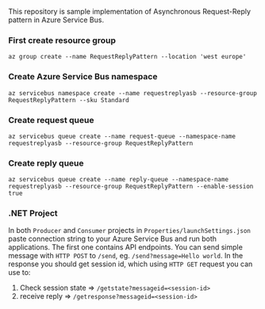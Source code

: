 
This repository is sample implementation of Asynchronous Request-Reply pattern in Azure Service Bus.

### First create resource group
```
az group create --name RequestReplyPattern --location 'west europe'
```

### Create Azure Service Bus namespace

```
az servicebus namespace create --name requestreplyasb --resource-group RequestReplyPattern --sku Standard
```

### Create request queue

```
az servicebus queue create --name request-queue --namespace-name requestreplyasb --resource-group RequestReplyPattern
```

### Create reply queue
```
az servicebus queue create --name reply-queue --namespace-name requestreplyasb --resource-group RequestReplyPattern --enable-session true
```

### .NET Project


In both `Producer` and `Consumer` projects in `Properties/launchSettings.json` paste connection string to your Azure Service Bus and run both applications. The first one contains API endpoints. You can send simple message with `HTTP POST` to `/send`, eg. `/send?message=Hello world`.
In the response you should get session id, which using `HTTP GET` request you can use to:
1. Check session state => `/getstate?messageid=<session-id>`
2. receive reply => `/getresponse?messageid=<session-id>`